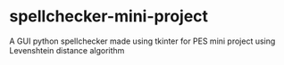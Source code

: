 # spellchecker-mini-project
A GUI python spellchecker made using tkinter for PES mini project using Levenshtein distance algorithm
